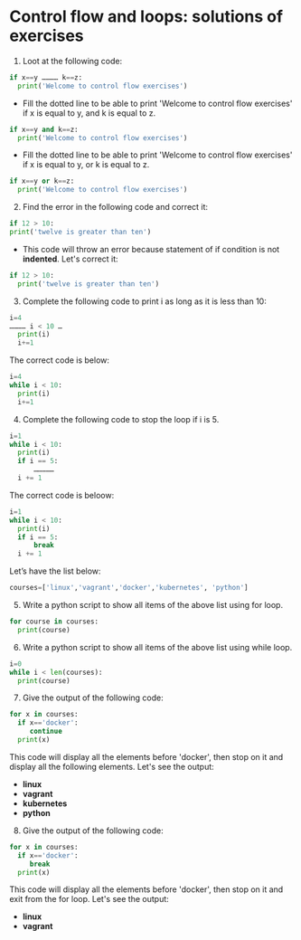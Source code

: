 # Control flow and loops: solutions of exercises

1. Loot at the following code:
``` python
if x==y ………… k==z:
  print('Welcome to control flow exercises')
```
* Fill the dotted line to be able to print 'Welcome to control flow exercises' if x is equal to y, and k is equal to z.
``` python
if x==y and k==z:
  print('Welcome to control flow exercises')
```
* Fill the dotted line to be able to print 'Welcome to control flow exercises' if x is equal to y, or k is equal to z.
``` python
if x==y or k==z:
  print('Welcome to control flow exercises')
```
2. Find the error in the following code and correct it:
``` python
if 12 > 10:
print('twelve is greater than ten')
```
* This code will throw an error because statement of if condition is not **indented**. Let's correct it:
``` python
if 12 > 10:
  print('twelve is greater than ten')
```
3. Complete the following code to print  i as long as it is less than 10:

``` python
i=4
………… i < 10 …
  print(i)
  i+=1
```
The correct code is below:
``` python
i=4
while i < 10:
  print(i)
  i+=1
```
4. Complete the following code to stop the loop if i is 5.
``` python
i=1
while i < 10:
  print(i)
  if i == 5:
      ……………	
  i += 1
```
The correct code is beloow:
``` python
i=1
while i < 10:
  print(i)
  if i == 5:
      break	
  i += 1
```
Let’s have the list below:
``` python
courses=['linux','vagrant','docker','kubernetes', 'python']
```
5. Write a python script to show all items of the above list using for loop.
``` python
for course in courses:
  print(course)
```
6. Write a python script to show all items of the above list using while loop.
``` python
i=0
while i < len(courses):
  print(course)
```
7. Give the output of the following code:
``` python
for x in courses:
  if x=='docker':
     continue
  print(x)
```
This code will display all the elements before 'docker', then stop on it and display all the following elements. Let's see the output:
* **linux**
* **vagrant**
* **kubernetes**
* **python**

8. Give the output of the following code:

``` python
for x in courses:
  if x=='docker':
     break
  print(x)
```
This code will display all the elements before 'docker', then stop on it and exit from the for loop. Let's see the output:
* **linux**
* **vagrant**
